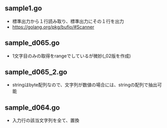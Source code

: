 ## sample1.go
  - 標準出力から１行読み取り、標準出力にその１行を出力
  - https://golang.org/pkg/bufio/#Scanner

## sample_d065.go
  - 1文字目のみの取得をrangeでしているが微妙(_02版を作成)

## sample_d065_2.go
  - stringはbyte配列なので、文字列が数値の場合には、stringの配列で抽出可能

## sample_d064.go
  - 入力行の該当文字列を全て、置換
